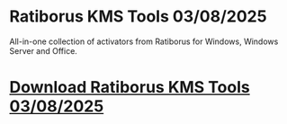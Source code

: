 # Ratiborus KMS Tools 03/08/2025

All-in-one collection of activators from Ratiborus for Windows, Windows Server and Office.

# [Download Ratiborus KMS Tools 03/08/2025](https://developer.team/software/35371-ratiborus-kms-tools-03082025.html)
